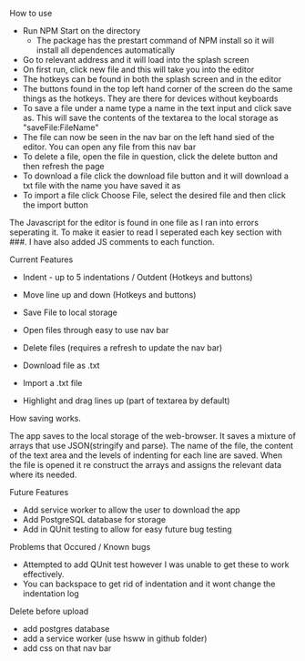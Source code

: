 How to use

- Run NPM Start on the directory
    - The package has the prestart command of NPM install so it will install all dependences automatically 
- Go to relevant address and it will load into the splash screen
- On first run, click new file and this will take you into the editor
- The hotkeys can be found in both the splash screen and in the editor
- The buttons found in the top left hand corner of the screen do the same things as the hotkeys. They are there for devices without keyboards
- To save a file under a name type a name in the text input and click save as. This will save the contents of the textarea to the local storage as    "saveFile:FileName"
- The file can now be seen in the nav bar on the left hand sied of the editor. You can open any file from this nav bar
- To delete a file, open the file in question, click the delete button and then refresh the page
- To download a file click the download file button and it will download a txt file with the name you have saved it as
- To import a file click Choose File, select the desired file and then click the import button

The Javascript for the editor is found in one file as I ran into errors seperating it. To make it easier to read I seperated each key section with ###. I have also added JS comments to each function.

Current Features

- Indent - up to 5 indentations / Outdent (Hotkeys and buttons)
- Move line up and down (Hotkeys and buttons)
- Save File to local storage
- Open files through easy to use nav bar
- Delete files (requires a refresh to update the nav bar)
- Download file as .txt
- Import a .txt file

- Highlight and drag lines up (part of textarea by default)

How saving works.

The app saves to the local storage of the web-browser. It saves a mixture of arrays that use JSON(stringify and parse). The name of the file, the content of the text area and the levels of indenting for each line are saved. When the file is opened it re construct the arrays and assigns the relevant data where its needed.

Future Features

- Add service worker to allow the user to download the app
- Add PostgreSQL database for storage
- Add in QUnit testing to allow for easy future bug testing

Problems that Occured / Known bugs

- Attempted to add QUnit test however I was unable to get these to work effectively.
- You can backspace to get rid of indentation and it wont change the indentation log

Delete before upload

- add postgres database
- add a service worker (use hsww in github folder)
- add css on that nav bar
